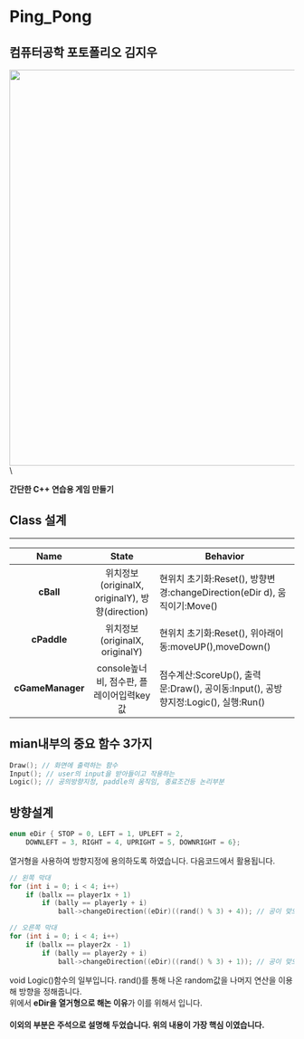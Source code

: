 # Ping_Pong

## 컴퓨터공학 포토폴리오 김지우

<img src = "https://user-images.githubusercontent.com/60593969/104157253-228fa480-542e-11eb-9d6b-379f3032b449.gif" width="700px">\

**간단한 C++ 연습용 게임 만들기**

## Class 설계
______________________
|Name|State|Behavior|
|:--:|:--:|--|
|**cBall**|위치정보(originalX, originalY), 방향(direction)| 현위치 초기화:Reset(), 방향변경:changeDirection(eDir d), 움직이기:Move()|
|**cPaddle**|위치정보(originalX, originalY)|현위치 초기화:Reset(), 위아래이동:moveUP(),moveDown()|
|**cGameManager**|console높너비, 점수판, 플레이어입력key값| 점수계산:ScoreUp(), 출력문:Draw(), 공이동:Input(), 공방향지정:Logic(), 실행:Run()|

## mian내부의 중요 함수 3가지
```C
Draw(); // 화면에 출력하는 함수
Input(); // user의 input을 받아들이고 작용하는
Logic(); // 공의방향지정, paddle의 움직임, 종료조건등 논리부분
```

## 방향설계

```C
enum eDir { STOP = 0, LEFT = 1, UPLEFT = 2, 
	DOWNLEFT = 3, RIGHT = 4, UPRIGHT = 5, DOWNRIGHT = 6};
```
열거형을 사용하여 방향지정에 용의하도록 하였습니다. 다음코드에서 활용됩니다.

```C
// 왼쪽 막대
for (int i = 0; i < 4; i++)
	if (ballx == player1x + 1)
		if (bally == player1y + i)
			ball->changeDirection((eDir)((rand() % 3) + 4)); // 공이 맞으면 튕길 방향이 4, 5, 6중 하나여야함

// 오른쪽 막대
for (int i = 0; i < 4; i++)
	if (ballx == player2x - 1)
		if (bally == player2y + i)
			ball->changeDirection((eDir)((rand() % 3) + 1)); // 공이 맞으면 튕길 방향이 1, 2, 3중 하나여야함
```
void Logic()함수의 일부입니다. rand()를 통해 나온 random값을 나머지 연산을 이용해 방향을 정해줍니다.   
위에서 **eDir을 열거형으로 해논 이유**가 이를 위해서 입니다.

#### 이외의 부분은 주석으로 설명해 두었습니다. 위의 내용이 가장 핵심 이였습니다.
